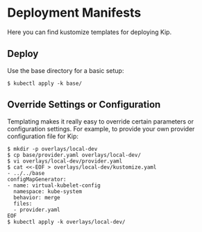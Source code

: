 # Deployment Manifests

Here you can find kustomize templates for deploying Kip.

## Deploy

Use the base directory for a basic setup:

    $ kubectl apply -k base/

## Override Settings or Configuration

Templating makes it really easy to override certain parameters or configuration settings. For example, to provide your own provider configuration file for Kip:

    $ mkdir -p overlays/local-dev
    $ cp base/provider.yaml overlays/local-dev/
    $ vi overlays/local-dev/provider.yaml
    $ cat <<-EOF > overlays/local-dev/kustomize.yaml 
    - ../../base
    configMapGenerator:
    - name: virtual-kubelet-config
      namespace: kube-system
      behavior: merge
      files:
      - provider.yaml
    EOF
    $ kubectl apply -k overlays/local-dev/
